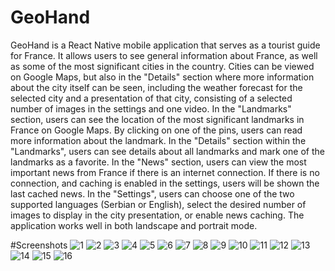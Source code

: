 # GeoHand
 GeoHand is a React Native mobile application that serves as a tourist guide for France. It allows users to see general information about France, as well as some of the most significant cities in the country. Cities can be viewed on Google Maps, but also in the "Details" section where more information about the city itself can be seen, including the weather forecast for the selected city and a presentation of that city, consisting of a selected number of images in the settings and one video. In the "Landmarks" section, users can see the location of the most significant landmarks in France on Google Maps. By clicking on one of the pins, users can read more information about the landmark. In the "Details" section within the "Landmarks", users can see details about all landmarks and mark one of the landmarks as a favorite. In the "News" section, users can view the most important news from France if there is an internet connection. If there is no connection, and caching is enabled in the settings, users will be shown the last cached news. In the "Settings", users can choose one of the two supported languages (Serbian or English), select the desired number of images to display in the city presentation, or enable news caching. The application works well in both landscape and portrait mode.
 
 #Screenshots
![1](https://github.com/goranagolubovic/GeoHand/assets/45577207/f745ec4c-b64e-41ce-a597-56ba33f0bbea)
![2](https://github.com/goranagolubovic/GeoHand/assets/45577207/de2b5d65-c848-493a-9110-f6833061b710)
![3](https://github.com/goranagolubovic/GeoHand/assets/45577207/eda2bdc9-0edd-4607-b77d-58a33e90d529)
![4](https://github.com/goranagolubovic/GeoHand/assets/45577207/0d4d9558-e58b-49ad-93b6-6cf0c6f83d13)
![5](https://github.com/goranagolubovic/GeoHand/assets/45577207/15f462a2-1286-42e8-95f7-fcbceab82da8)
![6](https://github.com/goranagolubovic/GeoHand/assets/45577207/6bd337a0-c55d-45ae-95f0-dc16ea0fbe92)
![7](https://github.com/goranagolubovic/GeoHand/assets/45577207/a1d40027-da6b-47b7-9ec4-f819916e36ce)
![8](https://github.com/goranagolubovic/GeoHand/assets/45577207/5ecea3df-315c-4310-a834-783fd146003e)
![9](https://github.com/goranagolubovic/GeoHand/assets/45577207/f78f7513-c52f-4a76-a0ce-f06fea4e9c1b)
![10](https://github.com/goranagolubovic/GeoHand/assets/45577207/66de3d87-29be-4231-8f82-28d2f283e28d)
![11](https://github.com/goranagolubovic/GeoHand/assets/45577207/f4fd20cc-0558-4a4a-8170-c6633997dd97)
![12](https://github.com/goranagolubovic/GeoHand/assets/45577207/5a2ee9c2-70a5-46de-8837-fec182991c5a)
![13](https://github.com/goranagolubovic/GeoHand/assets/45577207/c41ad7dd-2209-4411-9e4e-08006bc3a007)
![14](https://github.com/goranagolubovic/GeoHand/assets/45577207/8a532d73-f6a5-4142-a1dd-4a1aa4853fc1)
![15](https://github.com/goranagolubovic/GeoHand/assets/45577207/f96b330b-288e-4c7d-ab62-76bebda11c09)
 ![16](https://github.com/goranagolubovic/GeoHand/assets/45577207/60431712-dd43-4a8b-8f39-ee949afbf2f9)




